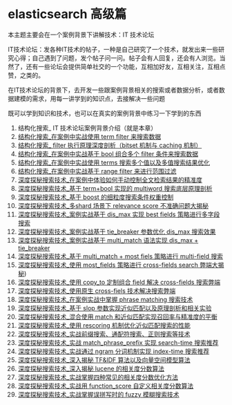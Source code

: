 # elasticsearch 高级篇

本主题主要会在一个案例背景下讲解技术：IT 技术论坛

IT技术论坛：发各种IT技术的帖子，一种是自己研究了一个技术，就发出来一些研究心得；自己遇到了问题，发个帖子问一问。帖子会有人回复，还会有人浏览。当然了，还有一些论坛会提供简单社交的一个功能，互相加好友，互相关注，互相点赞，之类的。

在IT技术论坛的背景下，去开发一些跟案例背景相关的搜索或者数据分析，或者数据建模的需求，用每一讲学到的知识点，去接解决一些问题

既可以学到知识和技术，也可以在真实的案例背景中练习一下学到的东西

1. 结构化搜索_ IT 技术论坛案例背景介绍（就是本章）
2. [结构化搜索_在案例中实战使用 term filter 来搜索数据](./02-term-filter.md)
3. [结构化搜索_ filter 执行原理深度剖析（bitset 机制与 caching 机制）](./03-filter-bitset-caching.md)
4. [结构化搜索_在案例中实战基于 bool 组合多个 filter 条件来搜索数据](./04-bool-filter.md)
5. [结构化搜索_在案例中实战使用 terms 搜索多个值以及多值搜索结果优化](./05-terms.md)
6. [结构化搜索_在案例中实战基于 range filter 来进行范围过滤](./06-range-filter.md)
7. [深度探秘搜索技术_在案例中体验如何手动控制全文检索结果的精准度](./depth-search/07-precision.md)
8. [深度探秘搜索技术_基于 term+bool 实现的 multiword 搜索底层原理剖析](./depth-search/08-multiword.md)
9. [深度探秘搜索技术_基于 boost 的细粒度搜索条件权重控制](./depth-search/09-boost.md)
10. [深度探秘搜索技术_多shard 场景下 relevance score 不准确问题大揭秘](./depth-search/10-shard-relevance-score.md)
11. [深度探秘搜索技术_案例实战基于 dis_max 实现 best fields 策略进行多字段搜索](./depth-search/11-dis-max-best-fields.md)
12. [深度探秘搜索技术_案例实战基于 tie_breaker 参数优化 dis_max 搜索效果](./depth-search/12-dis-max-tie-breaker.md)
13. [深度探秘搜索技术_案例实战基于 multi_match 语法实现 dis_max + tie_breaker](./depth-search/13-multi-match.md)
14. [深度探秘搜索技术_基于 multi_match + most fiels 策略进行 multi-field 搜索](./depth-search/14-multi-match-most-fiels.md)
15. [深度探秘搜索技术_使用 most_fields 策略进行 cross-fields search 弊端大揭秘](./depth-search/15-cross-fields-most-fiels.md))
16. [深度探秘搜索技术_使用 copy_to 定制组合 field 解决 cross-fields 搜索弊端](./depth-search/16-cross-fields-copy-to.md)
17. [深度探秘搜索技术_使用原生 cross-fiels 技术解决搜索弊端](./depth-search/17-cross-fields.md)
18. [深度探秘搜索技术_在案例实战中掌握 phrase matching 搜索技术](./depth-search/18-phrase-matching.md)
19. [深度探秘搜索技术_基于 slop 参数实现近似匹配以及原理剖析和相关实验](./depth-search/19-phrase-matching-slop.md)
20. [深度探秘搜索技术_混合使用 match 和近似匹配实现召回率与精准度的平衡](./depth-search/20-match-recall-precision.md)
21. [深度探秘搜索技术_使用 rescoring 机制优化近似匹配搜索的性能](./depth-search/21-rescore.md)
22. [深度探秘搜索技术_实战前缀搜索、通配符搜索、正则搜索等技术](./depth-search/22.md)
23. [深度探秘搜索技术_实战 match_phrase_prefix 实现 search-time 搜索推荐](./depth-search/23-search-time.md)
24. [深度探秘搜索技术_实战通过 ngram 分词机制实现 index-time 搜索推荐](./depth-search/24-ngram.md)
25. [深度探秘搜索技术_深入揭秘 TF&IDF 算法以及向量空间模型算法](./depth-search/25-vector-space-model.md)
26. [深度探秘搜索技术_深入揭秘 lucene 的相关度分数算法](./depth-search/26-lucene-score.md)
27. [深度探秘搜索技术_实战掌握四种常见的相关度分数优化方法](./depth-search/27.md)
28. [深度探秘搜索技术_实战用 function_score 自定义相关度分数算法](./depth-search/28-function-score.md)
29. [深度探秘搜索技术_实战掌握误拼写时的 fuzzy 模糊搜索技术](./depth-search/29-fuzzy.md)
